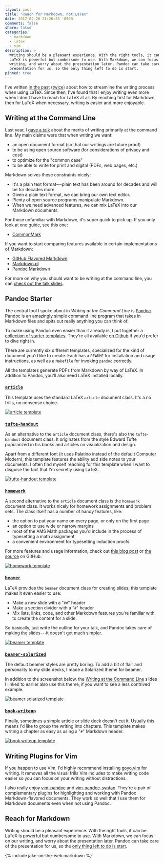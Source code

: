 ```yaml
---
layout: post
title: "Reach for Markdown, not LaTeX"
date: 2017-02-26 21:26:53 -0500
comments: false
share: false
categories:
  - markdown
  - latex
  - vim
description: >
  Writing should be a pleasant experience. With the right tools, it can be.
  LaTeX is powerful but cumbersome to use. With Markdown, we can focus on our
  writing, and worry about the presentation later. Pandoc can take care of the
  presentation for us, so the only thing left to do is start.
pinned: true
---
```


I've written [in the past][latex-part1] ([twice][latex-part2]) about how to
streamline the writing process when using LaTeX. Since then, I've found that I
enjoy writing even more when I don't have to reach for LaTeX at all. By reaching
first for Markdown, then for LaTeX when necessary, writing is easier and more
enjoyable.

<!-- more -->

## Writing at the Command Line

Last year, I [gave a talk][writing-cli] about the merits of writing primarily at
the command line. My main claims were that when writing we want:

- an open document format (so that our writings are future proof)
- to be using open source software (for considerations of privacy and cost)
- to optimize for the "common case"
- to be able to write for print and digital (PDFs, web pages, etc.)

Markdown solves these constraints nicely:

- It's a plain text format---plain text has been around for decades and will
  be for decades more.
- Given a plain text format, we can bring our own text editor.
- Plenty of open source programs manipulate Markdown.
- When we need advanced features, we can mix LaTeX into our Markdown documents.

For those unfamiliar with Markdown, it's super quick to pick up. If you only
look at one guide, see this one:

- [CommonMark](http://commonmark.org/help/)

If you want to start comparing features available in certain implementations of
Markdown:

- [GitHub Flavored Markdown](https://guides.github.com/features/mastering-markdown/)
- [Markdown.pl](https://daringfireball.net/projects/markdown/)
- [Pandoc Markdown](http://pandoc.org/MANUAL.html#pandocs-markdown)

For more on why you should want to be writing at the command line, you can
[check out the talk slides][writing-cli].


## Pandoc Starter

The central tool I spoke about in *Writing at the Command Line* is [Pandoc].
Pandoc is an amazingly simple command line program that takes in Markdown files
and spits out really anything you can think of.

To make using Pandoc even easier than it already is, I put together a
[collection of starter templates][pandoc-starter]. They're all available [on
Github][pandoc-starter] if you'd prefer to dive right in.

There are currently six different templates, specialized for the kind of
document you'd like to create. Each has a `README` for installation and usage
instructions, as well as a `Makefile` for invoking `pandoc` correctly.

All the templates generate PDFs from Markdown by way of LaTeX. In addition to
Pandoc, you'll also need LaTeX installed locally.

### [`article`][ps-article]

This template uses the standard LaTeX `article` document class. It's a
no frills, no nonsense choice.

[![article template](/images/pandoc-starter-article.png)][ps-article-pdf]

### [`tufte-handout`][ps-tufte-handout]

As an alternative to the `article` document class, there's also the
`tufte-handout` document class. It originates from the style Edward Tufte
popularized in his books and articles on visualization and design.

Apart from a different font (it uses Palatino instead of the default Computer
Modern), this template features the ability add side notes to your documents. I
often find myself reaching for this template when I want to disguise the fact
that I'm secretly using LaTeX.

[![tufte-handout template](/images/pandoc-starter-tufte-handout.png)][ps-tufte-handout-pdf]

### [`homework`][ps-homework]

A second alternative to the `article` document class is the `homework` document
class. It works nicely for homework assignments and problem sets. The class
itself has a number of handy features, like:

- the option to put your name on every page, or only on the first page
- an option to use wide or narrow margins
- most of the AMS Math packages you'd include in the process of typesetting a
  math assignment
- a convenient environment for typesetting induction proofs

For more features and usage information, check out [this blog post][homework] or
[the source][homework-github] on GitHub.

[![homework template](/images/pandoc-starter-homework.png)][ps-homework-pdf]

### [`beamer`][ps-beamer]

LaTeX provides the `beamer` document class for creating slides; this template
makes it even easier to use:

- Make a new slide with a "`##`" header
- Make a section divider with a "`#`" header
- Mix lists, links, code, and other Markdown features you're familiar with to
  create the content for a slide.

So basically, just write the outline for your talk, and Pandoc takes care of
making the slides---it doesn't get much simpler.

[![beamer template](/images/pandoc-starter-beamer.png)][ps-beamer-pdf]

### [`beamer-solarized`][ps-beamer-solarized]

The default beamer styles are pretty boring. To add a bit of flair and
personality to my slide decks, I made a Solarized theme for beamer.

In addition to the screenshot below, the [Writing at the Command
Line][writing-cli] slides I linked to earlier also use this theme, if you want
to see a less contrived example.

[![beamer solarized template](/images/pandoc-starter-beamer-solarized.png)][ps-beamer-solarized-pdf]

### [`book-writeup`][ps-book-writeup]

Finally, sometimes a simple article or slide deck doesn't cut it. Usually this
means I'd like to group the writing into chapters. This template makes writing a
chapter as easy as using a "`#`" Markdown header.

[![book writeup template](/images/pandoc-starter-book-writeup.png)][ps-book-writeup-pdf]


## Writing Plugins for Vim

If you happen to use Vim, I'd highly recommend installing [goyo.vim] for
writing. It removes all the visual frills Vim includes to make writing code
easier so you can focus on your writing without distractions.

I also really enjoy [vim-pandoc] and [vim-pandoc-syntax]. They're a pair of
complementary plugins for highlighting and working with Pandoc Markdown-flavored
documents. They work so well that I use them for Markdown documents even when
not using Pandoc.


## Reach for Markdown

Writing should be a pleasant experience. With the right tools, it can be. LaTeX
is powerful but cumbersome to use. With Markdown, we can focus on our writing,
and worry about the presentation later. Pandoc can take care of the presentation
for us, so the [only thing left to do is start][pandoc-starter].

{% include jake-on-the-web.markdown %}


[latex-part1]: /2014/10/04/offline-latex-development/
[latex-part2]: /2015/01/10/offline-latex-development-part-2/
[writing-cli]: https://jez.io/talks/writing-at-the-command-line/
[Pandoc]: https://pandoc.org/
[pandoc-starter]: https://github.com/jez/pandoc-starter
[homework]: /2015/01/10/the-latex-homework-document-class/
[homework-github]: https://github.com/jez/latex-homework-class
[goyo.vim]: https://github.com/junegunn/goyo.vim
[vim-pandoc]: https://github.com/vim-pandoc/vim-pandoc
[vim-pandoc-syntax]: https://github.com/vim-pandoc/vim-pandoc-syntax

[ps-article]: https://github.com/jez/pandoc-starter/tree/master/article
[ps-tufte-handout]: https://github.com/jez/pandoc-starter/tree/master/tufte-handout
[ps-homework]: https://github.com/jez/pandoc-starter/tree/master/tufte-handout
[ps-beamer]: https://github.com/jez/pandoc-starter/tree/master/beamer
[ps-beamer-solarized]: https://github.com/jez/pandoc-starter/tree/master/beamer-solarized
[ps-book-writeup]: https://github.com/jez/pandoc-starter/tree/master/book-writeup

[ps-article-pdf]: https://github.com/jez/pandoc-starter/blob/master/article/src/sample.pdf
[ps-tufte-handout-pdf]: https://github.com/jez/pandoc-starter/blob/master/tufte-handout/src/sample.pdf
[ps-homework-pdf]: https://github.com/jez/pandoc-starter/blob/master/homework/src/sample.pdf
[ps-beamer-pdf]: https://github.com/jez/pandoc-starter/blob/master/beamer/src/sample.pdf
[ps-beamer-solarized-pdf]: https://github.com/jez/pandoc-starter/blob/master/beamer-solarized/src/sample.pdf
[ps-book-writeup-pdf]: https://github.com/jez/pandoc-starter/blob/master/book-writeup/src/sample.pdf
